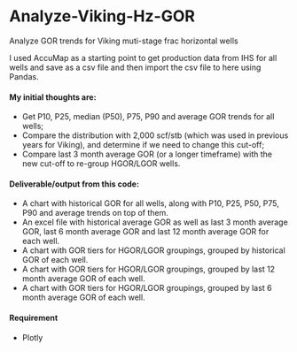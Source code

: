 # Analyze-Viking-Hz-GOR
Analyze GOR trends for Viking muti-stage frac horizontal wells

I used AccuMap as a starting point to get production data from IHS for all wells and save as a csv file and then import the csv file to here using Pandas.

#### My initial thoughts are:
- Get P10,  P25, median (P50), P75, P90 and average GOR trends for all wells; 
- Compare the distribution with 2,000 scf/stb (which was used in previous years for Viking), and determine if we need to change this cut-off;
- Compare last 3 month average GOR (or a longer timeframe) with the new cut-off to re-group HGOR/LGOR wells.

#### Deliverable/output from this code:
- A chart with historical GOR for all wells, along with P10, P25, P50, P75, P90 and average trends on top of them.
- An excel file with historical average GOR as well as last 3 month average GOR, last 6 month average GOR and last 12 month average GOR for each well.
- A chart with GOR tiers for HGOR/LGOR groupings, grouped by historical GOR of each well.
- A chart with GOR tiers for HGOR/LGOR groupings, grouped by last 12 month average GOR of each well.
- A chart with GOR tiers for HGOR/LGOR groupings, grouped by last 6 month average GOR of each well.

#### Requirement
- Plotly
